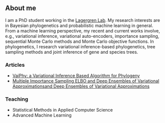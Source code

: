 ## About me

I am a PhD student working in the [Lagergren Lab](https://lagergrenlab.org/). My research interests are in Bayesian phylogenetics and probabilistic machine learning in general. From a machine learning perspective, my recent and current works involve, e.g., variational inference, variational auto-encoders, importance sampling, sequential Monte Carlo methods and Monte Carlo objective functions. In phylogenetics, I research variational inference-based phylogenetics, tree sampling methods and joint inference of gene and species trees.

### Articles
- [VaiPhy: a Variational Inference Based Algorithm for Phylogeny](https://arxiv.org/abs/2203.01121)
- [Multiple Importance Sampling ELBO and Deep Ensembles of Variational Approximationsand Deep Ensembles of Variational Approximations](https://proceedings.mlr.press/v151/kviman22a.html)


### Teaching
- Statistical Methods in Applied Computer Science
- Advanced Machine Learning

